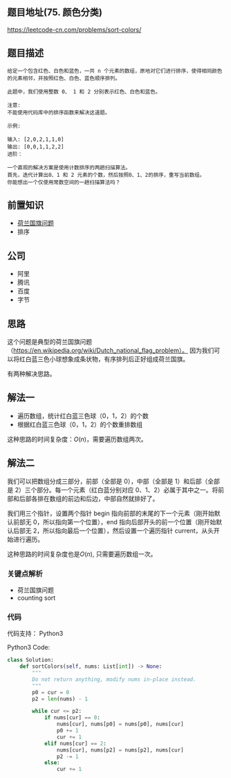 ## 题目地址(75. 颜色分类)

https://leetcode-cn.com/problems/sort-colors/

## 题目描述

```
给定一个包含红色、白色和蓝色，一共 n 个元素的数组，原地对它们进行排序，使得相同颜色的元素相邻，并按照红色、白色、蓝色顺序排列。

此题中，我们使用整数 0、 1 和 2 分别表示红色、白色和蓝色。

注意:
不能使用代码库中的排序函数来解决这道题。

示例:

输入: [2,0,2,1,1,0]
输出: [0,0,1,1,2,2]
进阶：

一个直观的解决方案是使用计数排序的两趟扫描算法。
首先，迭代计算出0、1 和 2 元素的个数，然后按照0、1、2的排序，重写当前数组。
你能想出一个仅使用常数空间的一趟扫描算法吗？

```

## 前置知识

- [荷兰国旗问题](https://en.wikipedia.org/wiki/Dutch_national_flag_problem)
- 排序

## 公司

- 阿里
- 腾讯
- 百度
- 字节

## 思路

这个问题是典型的荷兰国旗问题 （https://en.wikipedia.org/wiki/Dutch_national_flag_problem）。 因为我们可以将红白蓝三色小球想象成条状物，有序排列后正好组成荷兰国旗。

有两种解决思路。

## 解法一

- 遍历数组，统计红白蓝三色球（0，1，2）的个数
- 根据红白蓝三色球（0，1，2）的个数重排数组

这种思路的时间复杂度：$O(n)$，需要遍历数组两次。

## 解法二

我们可以把数组分成三部分，前部（全部是 0），中部（全部是 1）和后部（全部是 2）三个部分。每一个元素（红白蓝分别对应 0、1、2）必属于其中之一。将前部和后部各排在数组的前边和后边，中部自然就排好了。

我们用三个指针，设置两个指针 begin 指向前部的末尾的下一个元素（刚开始默认前部无 0，所以指向第一个位置），end 指向后部开头的前一个位置（刚开始默认后部无 2，所以指向最后一个位置），然后设置一个遍历指针 current，从头开始进行遍历。

这种思路的时间复杂度也是$O(n)$, 只需要遍历数组一次。

### 关键点解析

- 荷兰国旗问题
- counting sort

### 代码

代码支持： Python3

Python3 Code:

```python
class Solution:
    def sortColors(self, nums: List[int]) -> None:
        """
        Do not return anything, modify nums in-place instead.
        """
        p0 = cur = 0
        p2 = len(nums) - 1

        while cur <= p2:
            if nums[cur] == 0:
                nums[cur], nums[p0] = nums[p0], nums[cur]
                p0 += 1
                cur += 1
            elif nums[cur] == 2:
                nums[cur], nums[p2] = nums[p2], nums[cur]
                p2 -= 1
            else:
                cur += 1
```
